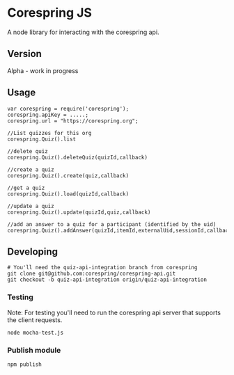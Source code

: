 # Corespring JS
A node library for interacting with the corespring api.

## Version
Alpha - work in progress

## Usage

    var corespring = require('corespring');
    corespring.apiKey = .....;
    corespring.url = "https://corespring.org";

    //List quizzes for this org
    corespring.Quiz().list

    //delete quiz
    corespring.Quiz().deleteQuiz(quizId,callback)

    //create a quiz
    corespring.Quiz().create(quiz,callback)

    //get a quiz
    corespring.Quiz().load(quizId,callback)

    //update a quiz
    corespring.Quiz().update(quizId,quiz,callback)

    //add an answer to a quiz for a participant (identified by the uid)
    corespring.Quiz().addAnswer(quizId,itemId,externalUid,sessionId,callback)

## Developing

    # You'll need the quiz-api-integration branch from corespring
    git clone git@github.com:corespring/corespring-api.git
    git checkout -b quiz-api-integration origin/quiz-api-integration

### Testing

Note: For testing you'll need to run the corespring api server that supports the client requests.

    node mocha-test.js

### Publish module

    npm publish
